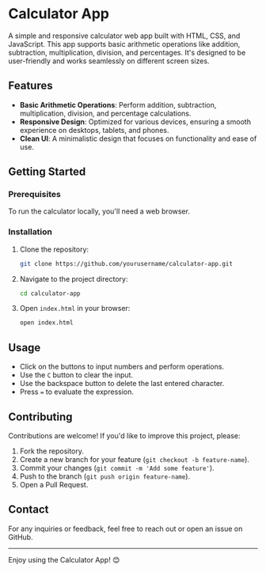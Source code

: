 # Calculator App

A simple and responsive calculator web app built with HTML, CSS, and JavaScript. This app supports basic arithmetic operations like addition, subtraction, multiplication, division, and percentages. It's designed to be user-friendly and works seamlessly on different screen sizes.

## Features
- **Basic Arithmetic Operations**: Perform addition, subtraction, multiplication, division, and percentage calculations.
- **Responsive Design**: Optimized for various devices, ensuring a smooth experience on desktops, tablets, and phones.
- **Clean UI**: A minimalistic design that focuses on functionality and ease of use.


## Getting Started

### Prerequisites
To run the calculator locally, you'll need a web browser.

### Installation
1. Clone the repository:
    ```bash
    git clone https://github.com/yourusername/calculator-app.git
    ```
2. Navigate to the project directory:
    ```bash
    cd calculator-app
    ```
3. Open `index.html` in your browser:
    ```bash
    open index.html
    ```

## Usage
- Click on the buttons to input numbers and perform operations.
- Use the `C` button to clear the input.
- Use the backspace button to delete the last entered character.
- Press `=` to evaluate the expression.

## Contributing
Contributions are welcome! If you'd like to improve this project, please:
1. Fork the repository.
2. Create a new branch for your feature (`git checkout -b feature-name`).
3. Commit your changes (`git commit -m 'Add some feature'`).
4. Push to the branch (`git push origin feature-name`).
5. Open a Pull Request.


## Contact
For any inquiries or feedback, feel free to reach out or open an issue on GitHub.

---

Enjoy using the Calculator App! 😊
